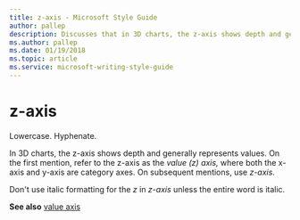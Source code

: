 ```yaml
---
title: z-axis - Microsoft Style Guide
author: pallep
description: Discusses that in 3D charts, the z-axis shows depth and generally represents values, but instructs to lowercase and hyphenate the z-axis.
ms.author: pallep
ms.date: 01/19/2018
ms.topic: article
ms.service: microsoft-writing-style-guide
---
```


# z-axis

Lowercase. Hyphenate.

In
3D charts, the z-axis shows depth and generally represents values.
On the first mention, refer to the z-axis as the *value (z) axis,* where both the x-axis and y-axis are category axes. On subsequent mentions, use *z-axis*. 

Don't use italic formatting for the *z* in *z-axis* unless the entire word is italic.

**See also** [value axis](~/a-z-word-list-term-collections/v/value-axis.md)
